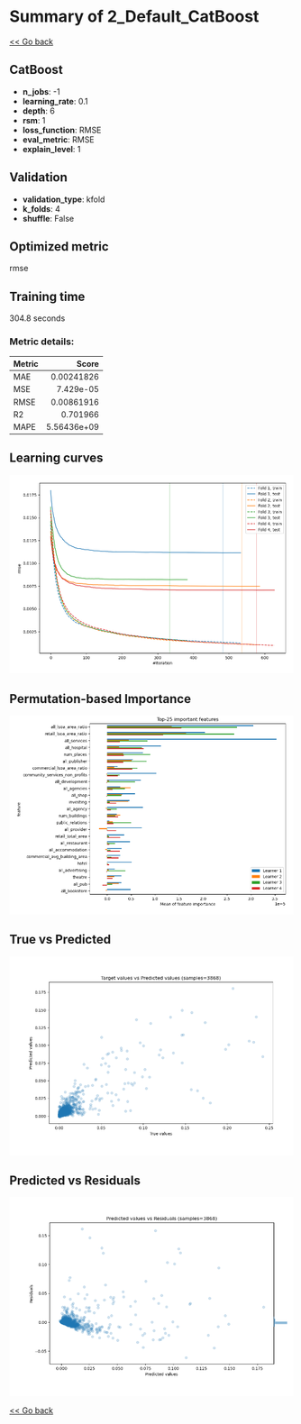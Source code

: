 # Summary of 2_Default_CatBoost

[<< Go back](../README.md)


## CatBoost
- **n_jobs**: -1
- **learning_rate**: 0.1
- **depth**: 6
- **rsm**: 1
- **loss_function**: RMSE
- **eval_metric**: RMSE
- **explain_level**: 1

## Validation
 - **validation_type**: kfold
 - **k_folds**: 4
 - **shuffle**: False

## Optimized metric
rmse

## Training time

304.8 seconds

### Metric details:
| Metric   |       Score |
|:---------|------------:|
| MAE      | 0.00241826  |
| MSE      | 7.429e-05   |
| RMSE     | 0.00861916  |
| R2       | 0.701966    |
| MAPE     | 5.56436e+09 |



## Learning curves
![Learning curves](learning_curves.png)

## Permutation-based Importance
![Permutation-based Importance](permutation_importance.png)
## True vs Predicted

![True vs Predicted](true_vs_predicted.png)


## Predicted vs Residuals

![Predicted vs Residuals](predicted_vs_residuals.png)



[<< Go back](../README.md)
